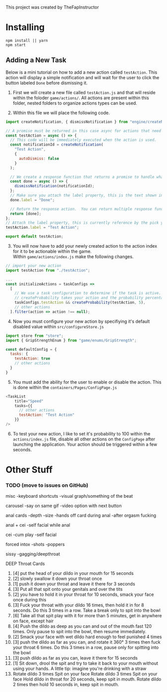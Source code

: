 This project was created by TheFapInstructor

# Installing
```
npm install || yarn
npm start
```

## Adding a New Task
Below is a mini tutorial on how to add a new action called `testAction`.  This action will display a simple notification and will wait for the user to click the button labeled `Done` before dismissing it.

1. First we will create a new file called `testAction.js` and that will reside within the foloder `game/actions/`.  All actions are present within this folder, nested folders to organize actions types can be used.

2. Within this file we will place the following code.
```js
import createNotification, { dismissNotification } from "engine/createNotification";

// A promise must be returned in this case async for actions that need to 'wait' for user input
const testAction = async () => {
  // This code will be immediately executed when the action is used.
  const notificationId = createNotification(
    "Test Action",
    {
      autoDismiss: false
    }
  );

  // We create a response function that returns a promise to handle what happens after the user clicks the button
  const done = async () => {
    dismissNotification(notificationId);
  };
  // Make sure you attach the label property, this is the text shown in the button
  done.label = "Done";

  // Return the response action.  You can return multiple response functions.
  return [done];
};
// Attach the label property, this is currently reference by the pick your poison action to generate buttons
testAction.label = "Test Action";

export default testAction;
```

3. You will now have to add your newly created action to the action index for it to be actionable within the game.  
Within `game/actions/index.js` make the following changes.

```js
// import your new action
import testAction from "./testAction";

...
const initializeActions = taskConfigs =>
  [
    // We use a task configuration to determine if the task is active. We will get to this in the next step.
    // createProbability takes your action and the probability percentage the action will be invoked
    taskConfigs.testAction && createProbability(testAction, 5),
    // other actions
  ].filter(action => action !== null);
```

4. Now you must configure your new action by specifiying it's default disabled value within `src/configureStore.js`

```js
import store from "store";
import { GripStrengthEnum } from "game/enums/GripStrength";

const defaultConfig = {
  tasks: {
    testAction: true
    // other actions
  }
}
```

5. You must add the ability for the user to enable or disable the action.  This is done within the `containers/Pages/ConfigPage.js`

```js
<TaskList
    title="Speed"
    tasks={{
      // other actions
      testAction: "Test Action"
    }}
/>
```

6. To test your new action, I like to set it's probability to 100 within the `actions/index.js` file, disable all other actions on the `ConfigPage` after launching the application.  Your action should be triggered within a few seconds.

# Other Stuff

### TODO (move to issues on GitHub)

misc
-keyboard shortcuts
-visual graph/something of the beat

carousel
-say on same gif
-video option with next button

anal cards
-depth
-size
-hands off card during anal
-after orgasm fucking

anal + cei
-self facial while anal

cei
-cum play
-self facial

forced intox
-shots
-poppers

sissy
-gagging/deepthroat

DEEP Throat Cards

1.  [4] put the head of your dildo in your mouth for 15 seconds
2.  [2] slowly swallow it down your throat once
3.  [1] push it down your throat and leave it there for 3 seconds
4.  [3] Put all that spit onto your genitals and over the tits
5.  [2] you have to hold it in your throat for 10 seconds, smack your face once during this
6.  [3] Fuck your throat with your dildo 16 times, then hold it in for 8 seconds. Do this 3 times in a row. Take a break only to spit into the bowl
7.  [6] Take all that spit play with it for more than 5 minutes, get in anywhere on face, except hair
8.  [4] Push the dildo as deep as you can and out of the mouth fast 120 times. Only pause to spit into the bowl, then resume immediately.
9.  [2] Smack your face with wet dildo hard enough to feel punished 4 times
10. [3] push the dildo as far as you can, and rotate it 360° 3 times then fuck your throat 6 times. Do this 3 times in a row, pause only for spitting into the bowl
11. [3] push dildo as far as you can, leave it there for 15 seconds
12. [1] Sit down, drool the spit and try to take it back to your mouth without using your hands. A little tip: imagine you're drinking with a straw
13. Rotate dildo 3 times
    Spit on your face
    Rotate dildo 3 times
    Spit on your face
    Hold dildo in throat for 20 seconds, keep spit in mouth.
    Rotate dildo 2 times then hold 10 seconds in, keep spit in mouth.

